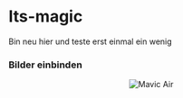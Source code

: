 # Its-magic
Bin neu hier und teste erst einmal ein wenig

### Bilder einbinden
<p align="center">
  <img src="https://user-images.githubusercontent.com/44264256/47260411-74e5f300-d4bb-11e8-86a0-72cdf0b4a2e1.JPG" alt="Mavic Air"/>
</p>
